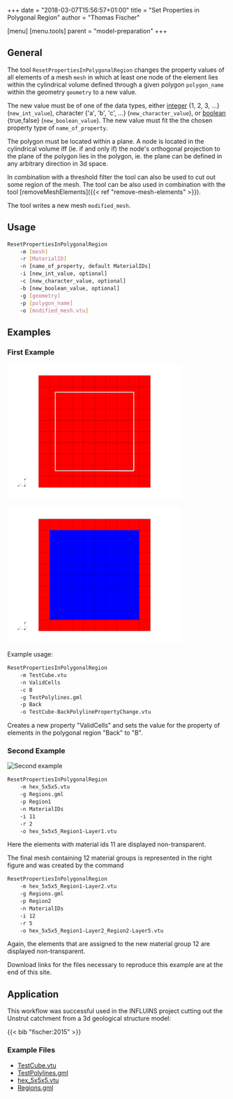 +++
date = "2018-03-07T15:56:57+01:00"
title = "Set Properties in Polygonal Region"
author = "Thomas Fischer"

[menu]
  [menu.tools]
    parent = "model-preparation"
+++

## General

The tool `ResetPropertiesInPolygonalRegion` changes the property values of all elements of a mesh `mesh` in which at least one node of the element lies within the cylindrical volume defined through a given polygon `polygon_name` within the geometry `geometry` to a new value.

The new value must be of one of the data types, either [integer](https://en.wikipedia.org/wiki/Integer_(computer_science)) {1, 2, 3, ...} (`new_int_value`), character {'a', 'b', 'c', ...} (`new_character_value`), or [boolean](https://en.wikipedia.org/wiki/Boolean_data_type) {true,false} (`new_boolean_value`). The new value must fit the the chosen property type of `name_of_property`.

The polygon must be located within a plane. A node is located in the cylindrical volume iff (ie. if and only if) the node's orthogonal projection to the plane of the polygon lies in the polygon, ie. the plane can be defined in any arbitrary direction in 3d space.

In combination with a threshold filter the tool can also be used to cut out some region of the mesh. The tool can be also used in combination with the tool [removeMeshElements]({{< ref "remove-mesh-elements" >}}).

The tool writes a new mesh `modified_mesh`.

## Usage

```bash
ResetPropertiesInPolygonalRegion
    -m [mesh]
    -r [MaterialID]
    -n [name_of_property, default MaterialIDs]
    -i [new_int_value, optional]
    -c [new_character_value, optional]
    -b [new_boolean_value, optional]
    -g [geometry]
    -p [polygon_name]
    -o [modified_mesh.vtu]
```

## Examples

### First Example

![Input mesh](ResetPropertiesInPolygonalRegion-before.png "Shows the input mesh with the material ID 0 (red). Furthermore, the input polygon is sketched.")

![Result](ResetPropertiesInPolygonalRegion-result.png "Shows the result. The material ids for the mesh cells have at least one node within the polygonal region changed to the value 1 and are colored now in blue.")

Example usage:

```bash
ResetPropertiesInPolygonalRegion
    -m TestCube.vtu
    -n ValidCells
    -c B
    -g TestPolylines.gml
    -p Back
    -o TestCube-BackPolylinePropertyChange.vtu
```

Creates a new property "ValidCells" and sets the value for the property of elements in the polygonal region "Back" to "B".

### Second Example

![Second example](Example2.png "The left figure shows the input mesh (transparent) with the original 10 layers
symbolized by the different colours. At the bottom of the cube two regions are
depicted by their bounding polygons. The intermediated mesh in the middle figure
was generated by the following command:")

```bash
ResetPropertiesInPolygonalRegion
    -m hex_5x5x5.vtu
    -g Regions.gml
    -p Region1
    -n MaterialIDs
    -i 11
    -r 2
    -o hex_5x5x5_Region1-Layer1.vtu
```

Here the elements with material ids 11 are displayed non-transparent.

The final mesh containing 12 material groups is represented in the right figure
and was created by the command

```bash
ResetPropertiesInPolygonalRegion
    -m hex_5x5x5_Region1-Layer2.vtu
    -g Regions.gml
    -p Region2
    -n MaterialIDs
    -i 12
    -r 5
    -o hex_5x5x5_Region1-Layer2_Region2-Layer5.vtu
```

Again, the elements that are assigned to the new material group 12 are displayed
non-transparent.

Download links for the files necessary to reproduce this example are at the end
of this site.

## Application

This workflow was successful used in the INFLUINS project cutting out the Unstrut catchment from a 3d geological structure model:

{{< bib "fischer:2015" >}}

<div class='note'>

### Example Files

- [TestCube.vtu](TestCube.vtu)
- [TestPolylines.gml](TestPolylines.gml)
- [hex_5x5x5.vtu](hex_5x5x5.vtu)
- [Regions.gml](Regions.gml)
</div>
